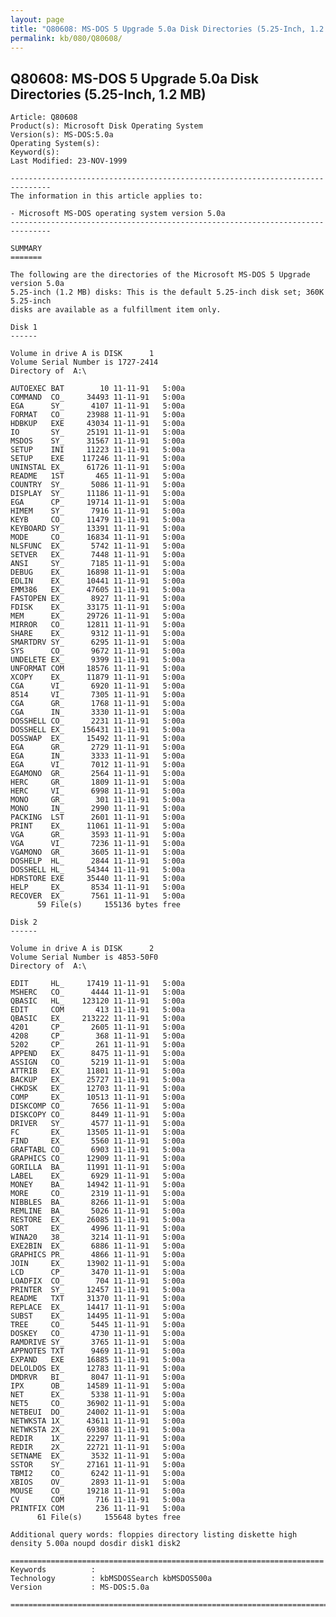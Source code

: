 ```yaml
---
layout: page
title: "Q80608: MS-DOS 5 Upgrade 5.0a Disk Directories (5.25-Inch, 1.2 MB)"
permalink: kb/080/Q80608/
---
```


## Q80608: MS-DOS 5 Upgrade 5.0a Disk Directories (5.25-Inch, 1.2 MB)

	Article: Q80608
	Product(s): Microsoft Disk Operating System
	Version(s): MS-DOS:5.0a
	Operating System(s): 
	Keyword(s): 
	Last Modified: 23-NOV-1999
	
	-------------------------------------------------------------------------------
	The information in this article applies to:
	
	- Microsoft MS-DOS operating system version 5.0a 
	-------------------------------------------------------------------------------
	
	SUMMARY
	=======
	
	The following are the directories of the Microsoft MS-DOS 5 Upgrade version 5.0a
	5.25-inch (1.2 MB) disks: This is the default 5.25-inch disk set; 360K 5.25-inch
	disks are available as a fulfillment item only.
	
	Disk 1
	------
	
	Volume in drive A is DISK      1
	Volume Serial Number is 1727-2414
	Directory of  A:\ 
	
	AUTOEXEC BAT        10 11-11-91   5:00a
	COMMAND  CO_     34493 11-11-91   5:00a
	EGA      SY_      4107 11-11-91   5:00a
	FORMAT   CO_     23988 11-11-91   5:00a
	HDBKUP   EXE     43034 11-11-91   5:00a
	IO       SY_     25191 11-11-91   5:00a
	MSDOS    SY_     31567 11-11-91   5:00a
	SETUP    INI     11223 11-11-91   5:00a
	SETUP    EXE    117246 11-11-91   5:00a
	UNINSTAL EX_     61726 11-11-91   5:00a
	README   1ST       465 11-11-91   5:00a
	COUNTRY  SY_      5086 11-11-91   5:00a
	DISPLAY  SY_     11186 11-11-91   5:00a
	EGA      CP_     19714 11-11-91   5:00a
	HIMEM    SY_      7916 11-11-91   5:00a
	KEYB     CO_     11479 11-11-91   5:00a
	KEYBOARD SY_     13391 11-11-91   5:00a
	MODE     CO_     16834 11-11-91   5:00a
	NLSFUNC  EX_      5742 11-11-91   5:00a
	SETVER   EX_      7448 11-11-91   5:00a
	ANSI     SY_      7185 11-11-91   5:00a
	DEBUG    EX_     16898 11-11-91   5:00a
	EDLIN    EX_     10441 11-11-91   5:00a
	EMM386   EX_     47605 11-11-91   5:00a
	FASTOPEN EX_      8927 11-11-91   5:00a
	FDISK    EX_     33175 11-11-91   5:00a
	MEM      EX_     29726 11-11-91   5:00a
	MIRROR   CO_     12811 11-11-91   5:00a
	SHARE    EX_      9312 11-11-91   5:00a
	SMARTDRV SY_      6295 11-11-91   5:00a
	SYS      CO_      9672 11-11-91   5:00a
	UNDELETE EX_      9399 11-11-91   5:00a
	UNFORMAT COM     18576 11-11-91   5:00a
	XCOPY    EX_     11879 11-11-91   5:00a
	CGA      VI_      6920 11-11-91   5:00a
	8514     VI_      7305 11-11-91   5:00a
	CGA      GR_      1768 11-11-91   5:00a
	CGA      IN_      3330 11-11-91   5:00a
	DOSSHELL CO_      2231 11-11-91   5:00a
	DOSSHELL EX_    156431 11-11-91   5:00a
	DOSSWAP  EX_     15492 11-11-91   5:00a
	EGA      GR_      2729 11-11-91   5:00a
	EGA      IN_      3333 11-11-91   5:00a
	EGA      VI_      7012 11-11-91   5:00a
	EGAMONO  GR_      2564 11-11-91   5:00a
	HERC     GR_      1809 11-11-91   5:00a
	HERC     VI_      6998 11-11-91   5:00a
	MONO     GR_       301 11-11-91   5:00a
	MONO     IN_      2990 11-11-91   5:00a
	PACKING  LST      2601 11-11-91   5:00a
	PRINT    EX_     11061 11-11-91   5:00a
	VGA      GR_      3593 11-11-91   5:00a
	VGA      VI_      7236 11-11-91   5:00a
	VGAMONO  GR_      3605 11-11-91   5:00a
	DOSHELP  HL_      2844 11-11-91   5:00a
	DOSSHELL HL_     54344 11-11-91   5:00a
	HDRSTORE EXE     35440 11-11-91   5:00a
	HELP     EX_      8534 11-11-91   5:00a
	RECOVER  EX_      7561 11-11-91   5:00a
	      59 File(s)     155136 bytes free
	
	Disk 2
	------
	
	Volume in drive A is DISK      2
	Volume Serial Number is 4853-50F0
	Directory of  A:\ 
	
	EDIT     HL_     17419 11-11-91   5:00a
	MSHERC   CO_      4444 11-11-91   5:00a
	QBASIC   HL_    123120 11-11-91   5:00a
	EDIT     COM       413 11-11-91   5:00a
	QBASIC   EX_    213222 11-11-91   5:00a
	4201     CP_      2605 11-11-91   5:00a
	4208     CP_       368 11-11-91   5:00a
	5202     CP_       261 11-11-91   5:00a
	APPEND   EX_      8475 11-11-91   5:00a
	ASSIGN   CO_      5219 11-11-91   5:00a
	ATTRIB   EX_     11801 11-11-91   5:00a
	BACKUP   EX_     25727 11-11-91   5:00a
	CHKDSK   EX_     12703 11-11-91   5:00a
	COMP     EX_     10513 11-11-91   5:00a
	DISKCOMP CO_      7656 11-11-91   5:00a
	DISKCOPY CO_      8449 11-11-91   5:00a
	DRIVER   SY_      4577 11-11-91   5:00a
	FC       EX_     13505 11-11-91   5:00a
	FIND     EX_      5560 11-11-91   5:00a
	GRAFTABL CO_      6903 11-11-91   5:00a
	GRAPHICS CO_     12909 11-11-91   5:00a
	GORILLA  BA_     11991 11-11-91   5:00a
	LABEL    EX_      6929 11-11-91   5:00a
	MONEY    BA_     14942 11-11-91   5:00a
	MORE     CO_      2319 11-11-91   5:00a
	NIBBLES  BA_      8266 11-11-91   5:00a
	REMLINE  BA_      5026 11-11-91   5:00a
	RESTORE  EX_     26085 11-11-91   5:00a
	SORT     EX_      4996 11-11-91   5:00a
	WINA20   38_      3214 11-11-91   5:00a
	EXE2BIN  EX_      6886 11-11-91   5:00a
	GRAPHICS PR_      4866 11-11-91   5:00a
	JOIN     EX_     13902 11-11-91   5:00a
	LCD      CP_      3470 11-11-91   5:00a
	LOADFIX  CO_       704 11-11-91   5:00a
	PRINTER  SY_     12457 11-11-91   5:00a
	README   TXT     31370 11-11-91   5:00a
	REPLACE  EX_     14417 11-11-91   5:00a
	SUBST    EX_     14495 11-11-91   5:00a
	TREE     CO_      5445 11-11-91   5:00a
	DOSKEY   CO_      4730 11-11-91   5:00a
	RAMDRIVE SY_      3765 11-11-91   5:00a
	APPNOTES TXT      9469 11-11-91   5:00a
	EXPAND   EXE     16885 11-11-91   5:00a
	DELOLDOS EX_     12783 11-11-91   5:00a
	DMDRVR   BI_      8047 11-11-91   5:00a
	IPX      OB_     14589 11-11-91   5:00a
	NET      EX_      5338 11-11-91   5:00a
	NET5     CO_     36902 11-11-91   5:00a
	NETBEUI  DO_     24002 11-11-91   5:00a
	NETWKSTA 1X_     43611 11-11-91   5:00a
	NETWKSTA 2X_     69308 11-11-91   5:00a
	REDIR    1X_     22297 11-11-91   5:00a
	REDIR    2X_     22721 11-11-91   5:00a
	SETNAME  EX_      3532 11-11-91   5:00a
	SSTOR    SY_     27161 11-11-91   5:00a
	TBMI2    CO_      6242 11-11-91   5:00a
	XBIOS    OV_      2893 11-11-91   5:00a
	MOUSE    CO_     19218 11-11-91   5:00a
	CV       COM       716 11-11-91   5:00a
	PRINTFIX COM       236 11-11-91   5:00a
	      61 File(s)     155648 bytes free
	
	Additional query words: floppies directory listing diskette high density 5.00a noupd dosdir disk1 disk2
	
	======================================================================
	Keywords          :  
	Technology        : kbMSDOSSearch kbMSDOS500a
	Version           : MS-DOS:5.0a
	
	=============================================================================
	
